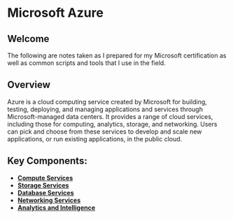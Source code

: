 # Microsoft Azure
## Welcome
The following are notes taken as I prepared for my Microsoft certification as well as common scripts and tools that I use in the field.

## Overview
 Azure is a cloud computing service created by Microsoft for building, testing, deploying, and managing applications and services through Microsoft-managed data centers. It provides a range of cloud services, including those for computing, analytics, storage, and networking. Users can pick and choose from these services to develop and scale new applications, or run existing applications, in the public cloud.

## Key Components:
- **[Compute Services](https://github.com/georgemarantos/Microsoft/tree/main/Azure/Key-Components/Compute/)**
- **[Storage Services](https://github.com/georgemarantos/Microsoft/tree/main/Azure/Key-Components/Storage/)**
- **[Database Services](https://github.com/georgemarantos/Microsoft/tree/main/Azure/Key-Components/Databases/)**
- **[Networking Services](https://github.com/georgemarantos/Microsoft/tree/main/Azure/Key-Components/Network/)**
- **[Analytics and Intelligence](https://github.com/georgemarantos/Microsoft/tree/main/Azure/Analytics/)**